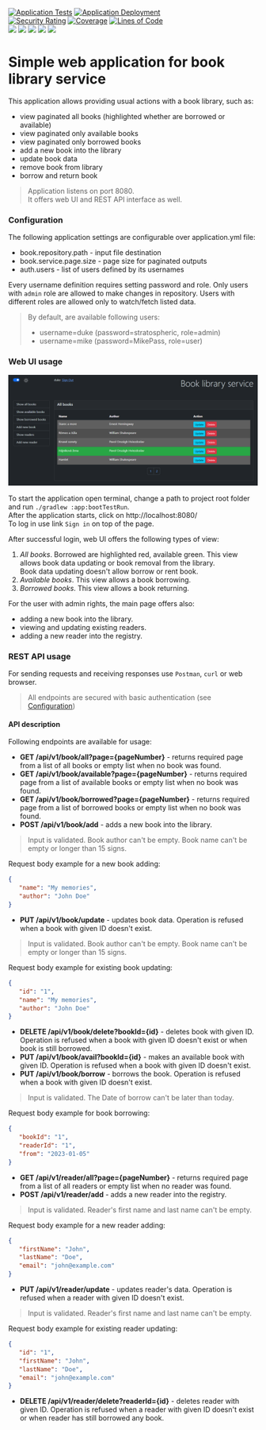 [![Application Tests](https://github.com/BranislavBeno/Book-Library-Service/actions/workflows/04-run-tests.yml/badge.svg)](https://github.com/BranislavBeno/Book-Library-Service/actions/workflows/04-run-tests.yml)
[![Application Deployment](https://github.com/BranislavBeno/Book-Library-Service/actions/workflows/05-build-and-deploy-application.yml/badge.svg)](https://github.com/BranislavBeno/Book-Library-Service/actions/workflows/05-build-and-deploy-application.yml)  
[![Security Rating](https://sonarcloud.io/api/project_badges/measure?project=BranislavBeno_BookLibraryService&metric=security_rating)](https://sonarcloud.io/summary/new_code?id=BranislavBeno_BookLibraryService)
[![Coverage](https://sonarcloud.io/api/project_badges/measure?project=BranislavBeno_BookLibraryService&metric=coverage)](https://sonarcloud.io/summary/new_code?id=BranislavBeno_BookLibraryService)
[![Lines of Code](https://sonarcloud.io/api/project_badges/measure?project=BranislavBeno_BookLibraryService&metric=ncloc)](https://sonarcloud.io/summary/new_code?id=BranislavBeno_BookLibraryService)  
[![](https://img.shields.io/badge/Java-21-blue)](/app/build.gradle.kts)
[![](https://img.shields.io/badge/Spring%20Boot-3.2.3-blue)](/app/build.gradle.kts)
[![](https://img.shields.io/badge/Testcontainers-1.19.6-blue)](/app/build.gradle.kts)
[![](https://img.shields.io/badge/Gradle-8.6-blue)](/gradle/wrapper/gradle-wrapper.properties)
[![](https://img.shields.io/badge/License-MIT-blue.svg)](https://opensource.org/licenses/MIT)

# Simple web application for book library service
This application allows providing usual actions with a book library, such as:
- view paginated all books (highlighted whether are borrowed or available)
- view paginated only available books
- view paginated only borrowed books
- add a new book into the library
- update book data
- remove book from library
- borrow and return book

> Application listens on port 8080.  
> It offers web UI and REST API interface as well.

### Configuration
The following application settings are configurable over application.yml file:
- book.repository.path - input file destination
- book.service.page.size - page size for paginated outputs
- auth.users - list of users defined by its usernames

Every username definition requires setting password and role.
Only users with `admin` role are allowed to make changes in repository.
Users with different roles are allowed only to watch/fetch listed data.

> By default, are available following users:
> - username=duke (password=stratospheric, role=admin)
> - username=mike (password=MikePass, role=user)

### Web UI usage

![](docs/images/basic_view.png)

To start the application open terminal, change a path to project root folder and run `./gradlew :app:bootTestRun`.  
After the application starts, click on http://localhost:8080/  
To log in use link `Sign in` on top of the page.

After successful login, web UI offers the following types of view:
1. _*All books*_. Borrowed are highlighted red, available green. This view allows book data updating or book removal from the library.  
   Book data updating doesn't allow borrow or rent book.
2. _*Available books*_. This view allows a book borrowing.
3. _*Borrowed books*_.  This view allows a book returning.

For the user with admin rights, the main page offers also:
- adding a new book into the library.
- viewing and updating existing readers.
- adding a new reader into the registry.

### REST API usage
For sending requests and receiving responses use `Postman`, `curl` or web browser.

> All endpoints are secured with basic authentication (see [Configuration](#configuration))

#### API description
Following endpoints are available for usage:

- **GET /api/v1/book/all?page={pageNumber}** - returns required page from a list of all books or empty list when no book was found.
- **GET /api/v1/book/available?page={pageNumber}** - returns required page from a list of available books or empty list when no book was found.
- **GET /api/v1/book/borrowed?page={pageNumber}** - returns required page from a list of borrowed books or empty list when no book was found.
- **POST /api/v1/book/add** - adds a new book into the library.  
> Input is validated. Book author can't be empty. Book name can't be empty or longer than 15 signs.

  Request body example for a new book adding:
  ```json
  {
     "name": "My memories",
     "author": "John Doe"
  }
  ```
- **PUT /api/v1/book/update** - updates book data. Operation is refused when a book with given ID doesn't exist.  
> Input is validated. Book author can't be empty. Book name can't be empty or longer than 15 signs.

  Request body example for existing book updating:
  ```json
  {
     "id": "1",
     "name": "My memories",
     "author": "John Doe"
  }
  ```
- **DELETE /api/v1/book/delete?bookId={id}** - deletes book with given ID. Operation is refused when a book with given ID doesn't exist or when book is still borrowed.  
- **PUT /api/v1/book/avail?bookId={id}** - makes an available book with given ID. Operation is refused when a book with given ID doesn't exist.  
- **PUT /api/v1/book/borrow** - borrows the book. Operation is refused when a book with given ID doesn't exist.  
> Input is validated. The Date of borrow can't be later than today.

  Request body example for book borrowing:
  ```json
  {
     "bookId": "1",
     "readerId": "1",
     "from": "2023-01-05"
  }
  ```
- **GET /api/v1/reader/all?page={pageNumber}** - returns required page from a list of all readers or empty list when no reader was found.
- **POST /api/v1/reader/add** - adds a new reader into the registry.
> Input is validated. Reader's first name and last name can't be empty.

  Request body example for a new reader adding:
  ```json
  {
     "firstName": "John",
     "lastName": "Doe",
     "email": "john@example.com"
  }
  ```
- **PUT /api/v1/reader/update** - updates reader's data. Operation is refused when a reader with given ID doesn't exist.
> Input is validated. Reader's first name and last name can't be empty.

Request body example for existing reader updating:
  ```json
  {
     "id": "1",
     "firstName": "John",
     "lastName": "Doe",
     "email": "john@example.com"
  }
  ```
- **DELETE /api/v1/reader/delete?readerId={id}** - deletes reader with given ID. Operation is refused when a reader with given ID doesn't exist or when reader has still borrowed any book.
